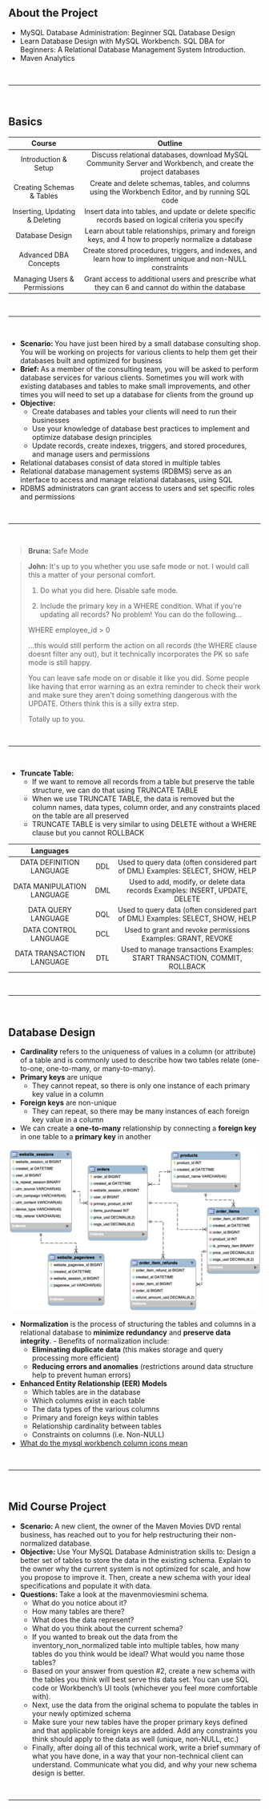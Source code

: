 ## About the Project

- MySQL Database Administration: Beginner SQL Database Design
- Learn Database Design with MySQL Workbench. SQL DBA for Beginners: A Relational Database Management System Introduction.
- Maven Analytics

&nbsp;

---

&nbsp;

## Basics

|             Course             |                                                    Outline                                                    |
| :----------------------------: | :-----------------------------------------------------------------------------------------------------------: |
|      Introduction & Setup      | Discuss relational databases, download MySQL Community Server and Workbench, and create the project databases |
|   Creating Schemas & Tables    |      Create and delete schemas, tables, and columns using the Workbench Editor, and by running SQL code       |
| Inserting, Updating & Deleting |     Insert data into tables, and update or delete specific records based on logical criteria you specify      |
|        Database Design         |     Learn about table relationships, primary and foreign keys, and 4 how to properly normalize a database     |
|     Advanced DBA Concepts      |  Create stored procedures, triggers, and indexes, and learn how to implement unique and non-NULL constraints  |
|  Managing Users & Permissions  |       Grant access to additional users and prescribe what they can 6 and cannot do within the database        |

&nbsp;

---

&nbsp;

- <b>Scenario: </b>You have just been hired by a small database consulting shop. You will be working on projects for various clients to help them get their databases built and optimized for business
- <b>Brief: </b>As a member of the consulting team, you will be asked to perform database services for various clients. Sometimes you will work with existing databases and tables to make small improvements, and other times you will need to set up a database for clients from the ground up
- <b>Objective: </b>
  - Create databases and tables your clients will need to run their businesses
  - Use your knowledge of database best practices to implement and optimize database design principles
  - Update records, create indexes, triggers, and stored procedures, and manage users and permissions
- Relational databases consist of data stored in multiple tables
- Relational database management systems (RDBMS) serve as an interface to access and manage relational databases, using SQL
- RDBMS administrators can grant access to users and set specific roles and permissions

&nbsp;

---

&nbsp;

> <b>Bruna: </b>Safe Mode

> <b>John: </b>It's up to you whether you use safe mode or not. I would call this a matter of your personal comfort.
>
> 1. Do what you did here. Disable safe mode.
>
> 2. Include the primary key in a WHERE condition. What if you're updating all records? No problem! You can do the following...
>
> WHERE employee_id > 0
>
> ...this would still perform the action on all records (the WHERE clause doesnt filter any out), but it technically incorporates the PK so safe mode is still happy.
>
> You can leave safe mode on or disable it like you did. Some people like having that error warning as an extra reminder to check their work and make sure they aren't doing something dangerous with the UPDATE. Others think this is a silly extra step.
>
> Totally up to you.

&nbsp;

---

&nbsp;

- <b>Truncate Table: </b>
  - If we want to remove all records from a table but preserve the table structure, we can do that using TRUNCATE TABLE
  - When we use TRUNCATE TABLE, the data is removed but the column names, data types, column order, and any constraints placed on the table are all preserved
  - TRUNCATE TABLE is very similar to using DELETE without a WHERE clause but you cannot ROLLBACK

|         Languages          |     |                                                                                |
| :------------------------: | :-: | :----------------------------------------------------------------------------: |
|  DATA DEFINITION LANGUAGE  | DDL | Used to query data (often considered part of DML) Examples: SELECT, SHOW, HELP |
| DATA MANIPULATION LANGUAGE | DML |  Used to add, modify, or delete data records Examples: INSERT, UPDATE, DELETE  |
|    DATA QUERY LANGUAGE     | DQL | Used to query data (often considered part of DML) Examples: SELECT, SHOW, HELP |
|   DATA CONTROL LANGUAGE    | DCL |          Used to grant and revoke permissions Examples: GRANT, REVOKE          |
| DATA TRANSACTION LANGUAGE  | DTL |   Used to manage transactions Examples: START TRANSACTION, COMMIT, ROLLBACK    |

&nbsp;

---

&nbsp;

## Database Design

- <b>Cardinality</b> refers to the uniqueness of values in a column (or attribute) of a table and is commonly used to describe how two tables relate (one-to-one, one-to-many, or many-to-many).
- <b>Primary keys</b> are unique
  - They cannot repeat, so there is only one instance of each primary key value in a column
- <b>Foreign keys</b> are non-unique
  - They can repeat, so there may be many instances of each foreign key value in a column
- We can create a <b>one-to-many</b> relationship by connecting a <b>foreign key</b> in one table to
  a <b>primary key</b> in another

![mavenfuzzyfactorymini-schema](./diagrams/mavenfuzzyfactorymini-schema.png)

- <b>Normalization</b> is the process of structuring the tables and columns in a relational database to <b>minimize redundancy</b> and <b>preserve data integrity</b>. - Benefits of normalization include:
  - <b>Eliminating duplicate data</b> (this makes storage and query processing more efficient)
  - <b>Reducing errors and anomalies</b> (restrictions around data structure help to prevent human errors)
- <b>Enhanced Entity Relationship (EER) Models</b>
  - Which tables are in the database
  - Which columns exist in each table
  - The data types of the various columns
  - Primary and foreign keys within tables
  - Relationship cardinality between tables
  - Constraints on columns (i.e. Non-NULL)
- [What do the mysql workbench column icons mean](https://stackoverflow.com/questions/10778561/what-do-the-mysql-workbench-column-icons-mean)

&nbsp;

---

&nbsp;

## Mid Course Project

- <b>Scenario: </b>A new client, the owner of the Maven Movies DVD rental business, has reached out to you for help restructuring their non-normalized database.
- <b>Objective: </b>Use Your MySQL Database Administration skills to: Design a better set of tables to store the data in the existing schema. Explain to the owner why the current system is not optimized for scale, and how you propose to improve it. Then, create a new schema with your ideal specifications and populate it with data.
- <b>Questions: </b>Take a look at the mavenmoviesmini schema.
  - What do you notice about it?
  - How many tables are there?
  - What does the data represent?
  - What do you think about the current schema?
  - If you wanted to break out the data from the inventory_non_normalized table into multiple tables, how many tables do you think would be ideal? What would you name those tables?
  - Based on your answer from question #2, create a new schema with the tables you think will best serve this data set. You can use SQL code or Workbench’s UI tools (whichever you feel more comfortable with).
  - Next, use the data from the original schema to populate the tables in your newly optimized schema
  - Make sure your new tables have the proper primary keys defined and that applicable foreign keys are added. Add any constraints you think should apply to the data as well (unique, non-NULL, etc.)
  - Finally, after doing all of this technical work, write a brief summary of what you have done, in a way that your non-technical client can understand. Communicate what you did, and why your new schema design is better.

&nbsp;

---

&nbsp;
